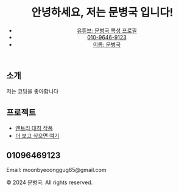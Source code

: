<!DOCTYPE html>
<html lang="ko">
<head>
    <meta charset="0; url=https://내꺼.com">
    <meta name="viewport" content="width=device-width, initial-scale=1.0">
    <title>내 개인 웹 페이지</title>
    <link rel="stylesheet" href="styles.css">
</head>
<body>
    <header>
        <h1>안녕하세요, 저는 문병국 입니다!</h1>
        <nav>
            <ul>
                <li><a href="https://youtu.be/_zILzUrwWMg?si=rORWxf8SQZKUMiEV">유튜브: 문병국 목성 프로필</a></li>
                <li><a href="https://">010-9646-9123</a></li>
                <li><a href="https://">이름: 문병국</a></li>
            </ul>
        </nav>
    </header>
    <section id="about">
        <h2>소개</h2>
        <p>저는 코딩을 좋아합니다</p>
    </section>
    <section id="projects">
        <h2>프로젝트</h2>
        <ul>
            <li><a href="https://playentry.org/project/65c0817860deff001b85ee2d">엔트리 대칭 작품</a></li>
            <li><a href="https://playentry.org/profile/65794b3105865c009f8ce1d3?sort=created&term=all&isOpen=all">더 보고 싶으면 여기</a></li>
        </ul>
    </section>
    <section id="contact">
        <h2>01096469123</h2>
        <p>Email: moonbyeoonggug65@gmail.com</p>
    </section>
    <footer>
        <p>© 2024 문병국. All rights reserved.</p>
    </footer>
</body>
</html>
